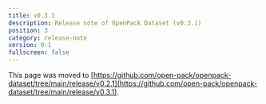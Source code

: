 ```yaml
---
title: v0.3.1
description: Release note of OpenPack Dataset (v0.3.1)
position: 3
category: release-note
version: 0.1
fullscreen: false
---
```


This page was moved to [https://github.com/open-pack/openpack-dataset/tree/main/release/v0.2.1](https://github.com/open-pack/openpack-dataset/tree/main/release/v0.3.1).
